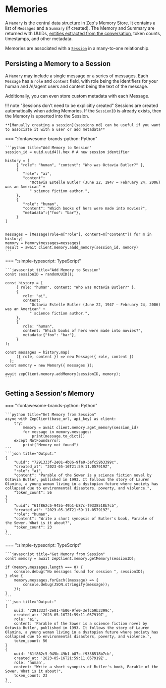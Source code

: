 # Memories

A `Memory` is the central data structure in Zep's Memory Store. It contains a list of `Messages` and a `Summary` (if created). The Memory and Summary are returned with UUIDs, [entities extracted from the conversation](../extractors.md), token counts, timestamps, and other metadata.

Memories are associated with a [`Session`](sessions.md) in a many-to-one relationship.

## Persisting a Memory to a Session

A `Memory` may include a single message or a series of messages. Each `Message` has a `role` and `content` field, with role being the identifiers for your human and AI/agent users and content being the text of the message.

Additionally, you can even store custom metadata with each Message.

!!! note "Sessions don't need to be explicitly created"
    Sessions are created automatically when adding Memories. If the `SessionID` is already exists, then the Memory is upserted into the Session.

    **[Manually creating a session](sessions.md) can be useful if you want to associate it with a user or add metadata**

=== ":fontawesome-brands-python: Python"

    ```python title="Add Memory to Session"
    session_id = uuid.uuid4().hex # A new session identifier

    history = [
         { "role": "human", "content": "Who was Octavia Butler?" },
         {
            "role": "ai",
            "content":
               "Octavia Estelle Butler (June 22, 1947 – February 24, 2006) was an American" +
               " science fiction author.",
         },
         {
            "role": "human",
            "content": "Which books of hers were made into movies?",
            "metadata":{"foo": "bar"},
         }
    ]


    messages = [Message(role=m["role"], content=m["content"]) for m in history]
    memory = Memory(messages=messages)
    result = await client.memory.aadd_memory(session_id, memory)
    ```

=== ":simple-typescript: TypeScript"

    ```javascript title="Add Memory to Session"
    const sessionID = randomUUID();

    const history = [
         { role: "human", content: "Who was Octavia Butler?" },
         {
            role: "ai",
            content:
               "Octavia Estelle Butler (June 22, 1947 – February 24, 2006) was an American" +
               " science fiction author.",
         },
         {
            role: "human",
            content: "Which books of hers were made into movies?",
            metadata:{"foo": "bar"},
         }
    ];

    const messages = history.map(
         ({ role, content }) => new Message({ role, content })
      );
    const memory = new Memory({ messages });

    await zepClient.memory.addMemory(sessionID, memory);
    ```

## Getting a Session's Memory

=== ":fontawesome-brands-python: Python"

    ```python title="Get Memory from Session"
    async with ZepClient(base_url, api_key) as client:
        try:
            memory = await client.memory.aget_memory(session_id)
            for message in memory.messages:
                print(message.to_dict())
        except NotFoundError:
            print("Memory not found")
    ```
    ```json title="Output:"
    {
        "uuid": "7291333f-2e01-4b06-9fe0-3efc59b3399c",
        "created_at": "2023-05-16T21:59:11.057919Z",
        "role": "ai",
        "content": "Parable of the Sower is a science fiction novel by Octavia Butler, published in 1993. It follows the story of Lauren Olamina, a young woman living in a dystopian future where society has collapsed due to environmental disasters, poverty, and violence.",
        "token_count": 56
    }
    {
        "uuid": "61f862c5-945b-49b1-b87c-f9338518b7cb",
        "created_at": "2023-05-16T21:59:11.057919Z",
        "role": "human",
        "content": "Write a short synopsis of Butler's book, Parable of the Sower. What is it about?",
        "token_count": 23
    }
    ```

=== ":simple-typescript: TypeScript"

    ```javascript title="Get Memory from Session"
    const memory = await zepClient.memory.getMemory(sessionID);

    if (memory.messages.length === 0) {
        console.debug("No messages found for session ", sessionID);
    } else {
        memory.messages.forEach((message) => {
            console.debug(JSON.stringify(message));
        });
    }
    ```
    ```json title="Output:"
    {
        uuid: '7291333f-2e01-4b06-9fe0-3efc59b3399c',
        created_at: '2023-05-16T21:59:11.057919Z',
        role: 'ai',
        content: 'Parable of the Sower is a science fiction novel by Octavia Butler, published in 1993. It follows the story of Lauren Olamina, a young woman living in a dystopian future where society has collapsed due to environmental disasters, poverty, and violence.',
        token_count: 56
    }
    {
        uuid: '61f862c5-945b-49b1-b87c-f9338518b7cb',
        created_at: '2023-05-16T21:59:11.057919Z',
        role: 'human',
        content: "Write a short synopsis of Butler's book, Parable of the Sower. What is it about?",
        token_count: 23
    }
    ```